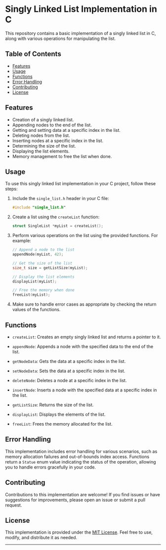 # Singly Linked List Implementation in C

This repository contains a basic implementation of a singly linked list in C, along with various operations for manipulating the list.

## Table of Contents

- [Features](#features)
- [Usage](#usage)
- [Functions](#functions)
- [Error Handling](#error-handling)
- [Contributing](#contributing)
- [License](#license)

## Features

- Creation of a singly linked list.
- Appending nodes to the end of the list.
- Getting and setting data at a specific index in the list.
- Deleting nodes from the list.
- Inserting nodes at a specific index in the list.
- Determining the size of the list.
- Displaying the list elements.
- Memory management to free the list when done.

## Usage

To use this singly linked list implementation in your C project, follow these steps:

1. Include the `single_list.h` header in your C file:

   ```c
   #include "single_list.h"
   ```

2. Create a list using the `createList` function:

   ```c
   struct SingleList *myList = createList();
   ```

3. Perform various operations on the list using the provided functions. For example:

   ```c
   // Append a node to the list
   appendNode(myList, 42);

   // Get the size of the list
   size_t size = getListSize(myList);

   // Display the list elements
   displayList(myList);

   // Free the memory when done
   freeList(myList);
   ```

4. Make sure to handle error cases as appropriate by checking the return values of the functions.

## Functions

- `createList`: Creates an empty singly linked list and returns a pointer to it.

- `appendNode`: Appends a node with the specified data to the end of the list.

- `getNodeData`: Gets the data at a specific index in the list.

- `setNodeData`: Sets the data at a specific index in the list.

- `deleteNode`: Deletes a node at a specific index in the list.

- `insertNode`: Inserts a node with the specified data at a specific index in the list.

- `getListSize`: Returns the size of the list.

- `displayList`: Displays the elements of the list.

- `freeList`: Frees the memory allocated for the list.

## Error Handling

This implementation includes error handling for various scenarios, such as memory allocation failures and out-of-bounds index access. Functions return a `Statue` enum value indicating the status of the operation, allowing you to handle errors gracefully in your code.

## Contributing

Contributions to this implementation are welcome! If you find issues or have suggestions for improvements, please open an issue or submit a pull request.

## License

This implementation is provided under the [MIT License](LICENSE). Feel free to use, modify, and distribute it as needed.

---

